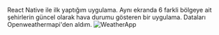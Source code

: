 React Native ile ilk yaptığım uygulama.
Aynı ekranda 6 farkli bölgeye ait şehirlerin güncel olarak hava durumu gösteren bir uygulama.
Dataları Openweathermapi'den aldım.
![WeatherApp](https://github.com/user-attachments/assets/d3572748-62de-4188-9990-8790fa2b56d4)
